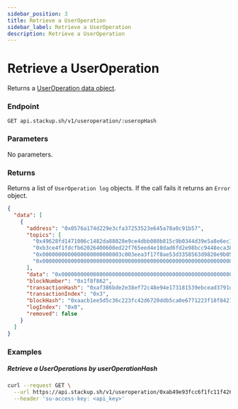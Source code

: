 ```yaml
---
sidebar_position: 3
title: Retrieve a UserOperation
sidebar_label: Retrieve a UserOperation
description: Retrieve a UserOperation
---
```


# Retrieve a UserOperation

Returns a [UserOperation data object](./the-useropdata-object).

### Endpoint

```
GET api.stackup.sh/v1/useroperation/:useropHash
```

### Parameters

No parameters.

### Returns

Returns a list of `UserOperation log` objects. If the call fails it returns an `Error` object.

```json
{
  "data": [
    {
      "address": "0x0576a174d229e3cfa37253523e645a78a0c91b57",
      "topics": [
        "0x49628fd1471006c1482da88028e9ce4dbb080b815c9b0344d39e5a8e6ec1419f",
        "0xb3ce4f1fdcfb62026400600ed22f765eed4e10dad6fd2e98bcc9448eca38b31b",
        "0x0000000000000000000000003c003eea3f17f8ae53d3358563d9820e9b05602d",
        "0x0000000000000000000000000000000000000000000000000000000000000000"
      ],
      "data": "0x000000000000000000000000000000000000000000000000000000000000000000000000000000000000000000000000000000000000000000000000000000010000000000000000000000000000000000000000000000000000616691280e97000000000000000000000000000000000000000000000000000000000001508d",
      "blockNumber": "0x1f8f862",
      "transactionHash": "0xaf386bde2e38ef72c48e94e173181539ebcead3791d460159fc43cdeb02af665",
      "transactionIndex": "0x3",
      "blockHash": "0xaacb1ee5d5c36c223fc42d6720ddb5ca0e6771223f18f8421debf71d5c7cdff5",
      "logIndex": "0x8",
      "removed": false
    }
  ]
}
```

### Examples

##### Retrieve a UserOperations by userOperationHash

```bash
curl --request GET \
  --url https://api.stackup.sh/v1/useroperation/0xab49e93fcc6f1fc11f4268d90a45a4be0d5319acd605c84185bd23f04343bc77 \
  --header 'su-access-key: <api_key>'

```
